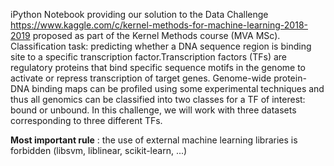 iPython Notebook providing our solution to the Data Challenge https://www.kaggle.com/c/kernel-methods-for-machine-learning-2018-2019 
proposed as part of the Kernel Methods course (MVA MSc). Classification task: predicting whether a DNA sequence region is binding site
to a specific transcription factor.Transcription factors (TFs) are regulatory proteins that bind specific sequence motifs in the genome
to activate or repress transcription of target genes. Genome-wide protein-DNA binding maps can be profiled using some experimental techniques
and thus all genomics can be classified into two classes for a TF of interest: bound or unbound. In this challenge, we will work with three
datasets corresponding to three different TFs.

**Most important rule** : the use of external machine learning libraries is forbidden (libsvm, liblinear, scikit-learn, ...)
